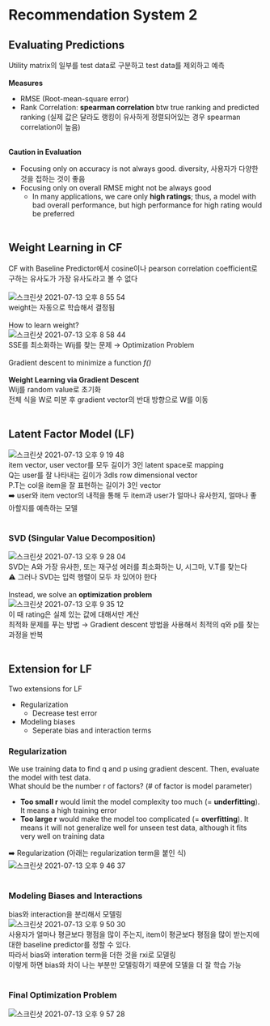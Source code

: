 # Recommendation System 2
## Evaluating Predictions
Utility matrix의 일부를 test data로 구분하고 test data를 제외하고 예측 <br><br>
**Measures**<br>
- RMSE (Root-mean-square error)
- Rank Correlation: **spearman correlation** btw true ranking and predicted ranking (실제 값은 달라도 랭킹이 유사하게 정렬되어있는 경우 spearman correlation이 높음)
<br><br>

**Caution in Evaluation**<br>
- Focusing only on accuracy is not always good. diversity, 사용자가 다양한 것을 접하는 것이 좋음
- Focusing only on overall RMSE might not be always good 
  - In many applications, we care only **high ratings**; thus, a model with bad overall performance, but high performance for high rating would be preferred 
<br><br>

## Weight Learning in CF
CF with Baseline Predictor에서 cosine이나 pearson correlation coefficient로 구하는 유사도가 가장 유사도라고 볼 수 없다<br><br>
![스크린샷 2021-07-13 오후 8 55 54](https://user-images.githubusercontent.com/67621291/125447495-018c832c-ceac-4c93-aef9-ffb8f312a9bd.png)<br>
weight는 자동으로 학습해서 결정됨 <br><br>
How to learn weight?<br>
![스크린샷 2021-07-13 오후 8 58 44](https://user-images.githubusercontent.com/67621291/125447847-26825407-fa71-4a90-9e71-abb693461515.png)<br>
SSE를 최소화하는 Wij를 찾는 문제 → Optimization Problem <br><br>
Gradient descent to minimize a function *f()*<br><br>
**Weight Learning via Gradient Descent**<br>
Wij를 random value로 초기화<br>전체 식을 W로 미분 후 gradient vector의 반대 방향으로 W를 이동 <br><br>

## Latent Factor Model (LF)
![스크린샷 2021-07-13 오후 9 19 48](https://user-images.githubusercontent.com/67621291/125450376-4e9bfa06-3efe-4a7d-911d-07880bdf347f.png)<br>
item vector, user vector를 모두 길이가 3인 latent space로 mapping <br>Q는 user를 잘 나타내는 길이가 3dls row dimensional vector <br>P.T는 col을 item을 잘 표현하는 길이가 3인 vector<br>
➡️ user와 item vector의 내적을 통해 두 item과 user가 얼마나 유사한지, 얼마나 좋아할지를 예측하는 모델<br><br>

### SVD (Singular Value Decomposition)
![스크린샷 2021-07-13 오후 9 28 04](https://user-images.githubusercontent.com/67621291/125451532-1284099a-a223-44d8-9cae-760f678e7df9.png)<br>
SVD는 A와 가장 유사한, 또는 재구성 에러를 최소화하는 U, 시그마, V.T를 찾는다<br>
⚠️ 그러나 SVD는 입력 행렬이 모두 차 있어야 한다<br><br>
Instead, we solve an **optimization problem**<br>
![스크린샷 2021-07-13 오후 9 35 12](https://user-images.githubusercontent.com/67621291/125452448-9ae13c9c-219e-490d-96d0-3d5b4066e839.png)<br>
이 때 rating은 실제 있는 값에 대해서만 계산<br> 최적화 문제를 푸는 방법 → Gradient descent 방법을 사용해서 최적의 q와 p를 찾는 과정을 반복
<br><br>

## Extension for LF 
Two extensions for LF
- Regularization
  - Decrease test error
- Modeling biases
  - Seperate bias and interaction terms 

### Regularization
We use training data to find q and p using gradient descent. Then, evaluate the model with test data. <br>
What should be the number r of factors? (# of factor is model parameter)
- **Too small r** would limit the model complexity too much (= **underfitting**). It means a high training error
- **Too large r** would make the model too complicated (= **overfitting**). It means it will not generalize well for unseen test data, although it fits very well on training data

➡️ Regularization (아래는 regularization term을 붙인 식)
![스크린샷 2021-07-13 오후 9 46 37](https://user-images.githubusercontent.com/67621291/125453974-8e005b54-70e0-4b02-a006-fd52e4437f7e.png)<br><br>

### Modeling Biases and Interactions
bias와 interaction을 분리해서 모델링<br>
![스크린샷 2021-07-13 오후 9 50 30](https://user-images.githubusercontent.com/67621291/125454526-ad879cdb-c2ed-4bef-94c4-4530a59dfe31.png)<br>
사용자가 얼마나 평균보다 평점을 많이 주는지, item이 평균보다 평점을 많이 받는지에 대한 baseline predictor를 정할 수 있다. <br>따라서 bias와  interation term을 더한 것을 rxi로 모델링<br>
이렇게 하면 bias와 차이 나는 부분만 모델링하기 때문에 모델을 더 잘 학습 가능<br><br>

### Final Optimization Problem 
![스크린샷 2021-07-13 오후 9 57 28](https://user-images.githubusercontent.com/67621291/125455427-662f54fd-f034-43c1-89d0-2df01b02207d.png)
